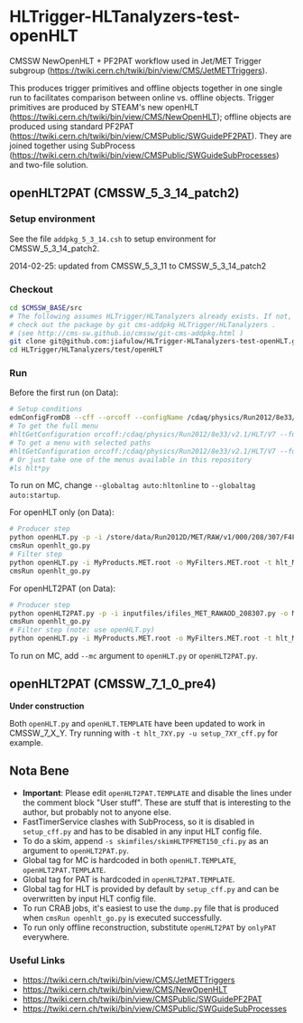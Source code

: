 HLTrigger-HLTanalyzers-test-openHLT
===================================

CMSSW NewOpenHLT + PF2PAT workflow used in Jet/MET Trigger subgroup (https://twiki.cern.ch/twiki/bin/view/CMS/JetMETTriggers).

This produces trigger primitives and offline objects together in one single run to facilitates comparison between online vs. offline objects. Trigger primitives are produced by STEAM's new openHLT (https://twiki.cern.ch/twiki/bin/view/CMS/NewOpenHLT); offline objects are produced using standard PF2PAT (https://twiki.cern.ch/twiki/bin/view/CMSPublic/SWGuidePF2PAT). They are joined together using SubProcess (https://twiki.cern.ch/twiki/bin/view/CMSPublic/SWGuideSubProcesses) and two-file solution.


openHLT2PAT (CMSSW_5_3_14_patch2)
---------------------------------
### Setup environment

See the file `addpkg_5_3_14.csh` to setup environment for CMSSW_5_3_14_patch2.

2014-02-25: updated from CMSSW_5_3_11 to CMSSW_5_3_14_patch2

### Checkout

```sh
cd $CMSSW_BASE/src
# The following assumes HLTrigger/HLTanalyzers already exists. If not,
# check out the package by git cms-addpkg HLTrigger/HLTanalyzers .
# (see http://cms-sw.github.io/cmssw/git-cms-addpkg.html )
git clone git@github.com:jiafulow/HLTrigger-HLTanalyzers-test-openHLT.git HLTrigger/HLTanalyzers/test/openHLT
cd HLTrigger/HLTanalyzers/test/openHLT
```

### Run

Before the first run (on Data):
```sh
# Setup conditions
edmConfigFromDB --cff --orcoff --configName /cdaq/physics/Run2012/8e33/v2.1/HLT/V7 --nopaths > setup_cff.py
# To get the full menu
#hltGetConfiguration orcoff:/cdaq/physics/Run2012/8e33/v2.1/HLT/V7 --full --offline --data --no-output --process TEST --globaltag auto:hltonline > hlt.py
# To get a menu with selected paths
#hltGetConfiguration orcoff:/cdaq/physics/Run2012/8e33/v2.1/HLT/V7 --full --offline --data --no-output --process TEST --globaltag auto:hltonline --path HLT_PFMET150_v7 > hlt_PFMET150.py
# Or just take one of the menus available in this repository
#ls hlt*py
```

To run on MC, change `--globaltag auto:hltonline` to `--globaltag auto:startup`.

For openHLT only (on Data):
```sh
# Producer step
python openHLT.py -p -i /store/data/Run2012D/MET/RAW/v1/000/208/307/F4F98F29-9E3A-E211-8A78-003048F1C420.root -o MyProducts.MET.root -t hlt_MET.py -n 1000
cmsRun openhlt_go.py
# Filter step
python openHLT.py -i MyProducts.MET.root -o MyFilters.MET.root -t hlt_MET.py -n 1000
cmsRun openhlt_go.py
```

For openHLT2PAT (on Data):
```sh
# Producer step
python openHLT2PAT.py -p -i inputfiles/ifiles_MET_RAWAOD_208307.py -o MyProducts.MET.root -t hlt_MET.py -n 1000
cmsRun openhlt_go.py
# Filter step (note: use openHLT.py)
python openHLT.py -i MyProducts.MET.root -o MyFilters.MET.root -t hlt_MET.py -n 1000
```

To run on MC, add `--mc` argument to `openHLT.py` or `openHLT2PAT.py`.


openHLT2PAT (CMSSW_7_1_0_pre4)
------------------------------
**Under construction**

Both `openHLT.py` and `openHLT.TEMPLATE` have been updated to work in CMSSW_7_X_Y. Try running with `-t hlt_7XY.py -u setup_7XY_cff.py` for example.


## Nota Bene

- **Important**: Please edit `openHLT2PAT.TEMPLATE` and disable the lines under the comment block "User stuff". These are stuff that is interesting to the author, but probably not to anyone else.
- FastTimerService clashes with SubProcess, so it is disabled in `setup_cff.py` and has to be disabled in any input HLT config file.
- To do a skim, append `-s skimfiles/skimHLTPFMET150_cfi.py` as an argument to `openHLT2PAT.py`.
- Global tag for MC is hardcoded in both `openHLT.TEMPLATE`, `openHLT2PAT.TEMPLATE`.
- Global tag for PAT is hardcoded in `openHLT2PAT.TEMPLATE`.
- Global tag for HLT is provided by default by `setup_cff.py` and can be overwritten by input HLT config file.
- To run CRAB jobs, it's easiest to use the `dump.py` file that is produced when `cmsRun openhlt_go.py` is executed successfully.
- To run only offline reconstruction, substitute `openHLT2PAT` by `onlyPAT` everywhere.

### Useful Links

- https://twiki.cern.ch/twiki/bin/view/CMS/JetMETTriggers
- https://twiki.cern.ch/twiki/bin/view/CMS/NewOpenHLT
- https://twiki.cern.ch/twiki/bin/view/CMSPublic/SWGuidePF2PAT
- https://twiki.cern.ch/twiki/bin/view/CMSPublic/SWGuideSubProcesses

